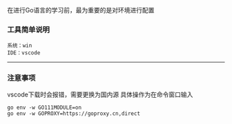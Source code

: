 在进行Go语言的学习前，最为重要的是对环境进行配置

### 工具简单说明
    系统：win
    IDE：vscode
    
----------

### 注意事项
vscode下载时会报错，需要更换为国内源
具体操作为在命令窗口输入

	go env -w GO111MODULE=on
	go env -w GOPROXY=https://goproxy.cn,direct
